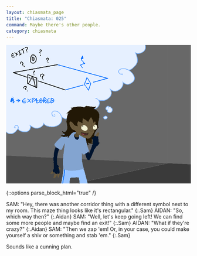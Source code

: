 ```yaml
---
layout: chiasmata_page
title: "Chiasmata: 025"
command: Maybe there's other people.
category: chiasmata
---
```


![025](/chiasmata/images/narrative/024.png)

{::options parse_block_html="true" /}
<div class="dialogue">
SAM: "Hey, there was another corridor thing with a different symbol next to my room. This maze thing looks like it's rectangular."
{:.Sam}
AIDAN: "So, which way then?"
{:.Aidan}
SAM: "Well, let's keep going left! We can find some more people and maybe find an exit!"
{:.Sam}
AIDAN: "What if they're crazy?"
{:.Aidan}
SAM: "Then we zap 'em! Or, in your case, you could make yourself a shiv or something and stab 'em."
{:.Sam}
</div>

Sounds like a cunning plan.